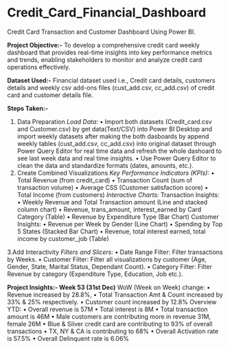 # Credit_Card_Financial_Dashboard
Credit Card Transaction and Customer Dashboard Using Power BI.

**Project Objective:-**
To develop a comprehensive credit card weekly dashboard that provides real-time insights into key performance metrics and trends, enabling stakeholders to monitor and analyze credit card operations effectively.

**Dataset Used:-** 
Financial dataset used i.e., Credit card details, customers details and weekly csv add-ons files (cust_add.csv, cc_add.csv) of credit card and customer details file.

**Steps Taken:-**
1. Data Preparation
_Load Data:_
   • Import both datasets (Credit_card.csv and Customer.csv) by get data(Text/CSV) into Power BI Desktop and import weekly datasets after making the both dasboards by append weekly tables (cust_add.csv, 
    cc_add.csv) into original dataset through Power Query Editor for real time data and refresh the whole dashoard to see last week data and real time insights.
   • Use Power Query Editor to clean the data and standardize formats (dates, amounts, etc.).
2. Create Combined Visualizations
_Key Performance Indicators (KPIs):_
   • Total Revenue (from credit_card)
   • Transaction Count (sum of transaction volume)
   • Average CSS (Customer satisfaction score)
   • Total Income (from customers)
_Interactive Charts:_
Transaction Insights:
   • Weekly Revenue and Total Transaction amount (Line and stacked column chart)
   • Revenue, trans_amount, interest_earned by Card Category (Table)
   • Revenue by Expenditure Type (Bar Chart)
Customer Insights:
   • Revenue per Week by Gender (Line Chart)
   • Spending by Top 5 States (Stacked Bar Chart)
   • Revenue, total interest earned, total income by customer_job (Table)

3.Add Interactivity
_Filters and Slicers:_
   • Date Range Filter: Filter transactions by Weeks.
   • Customer Filter: Filter all visualizations by customer (Age, Gender, State, Marital Status, Dependant Count).
   • Category Filter: Filter Revenue by category (Expenditure Type, Education, Job etc.).

**Project Insights:- Week 53 (31st Dec)**
WoW (Week on Week) change:
• Revenue increased by 28.8%,
• Total Transaction Amt & Count increased by 33% & 25% respectively.
• Customer count increased by 12.8%
Overview YTD:
• Overall revenue is 57M
• Total interest is 8M
• Total transaction amount is 46M
• Male customers are contributing more in revenue 31M, female 26M
• Blue & Silver credit card are contributing to 93% of overall
transactions
• TX, NY & CA is contributing to 68%
• Overall Activation rate is 57.5%
• Overall Delinquent rate is 6.06%
